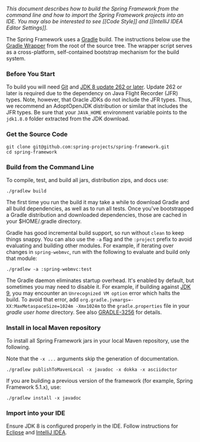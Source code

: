 _This document describes how to build the Spring Framework from the command line
and how to import the Spring Framework projects into an IDE. You may also be
interested to see [[Code Style]] and [[IntelliJ IDEA Editor Settings]]._

The Spring Framework uses a [Gradle](https://gradle.org) build. The instructions below
use the [Gradle Wrapper](https://vimeo.com/34436402) from the root of the source tree.
The wrapper script serves as a cross-platform, self-contained bootstrap mechanism
for the build system.

### Before You Start

To build you will need [Git](https://help.github.com/set-up-git-redirect) and
[JDK 8 update 262 or later](https://adoptopenjdk.net/). Update 262 or later is
required due to the dependency on Java Flight Recorder (JFR) types. Note, however,
that Oracle JDKs do not include the JFR types. Thus, we recommend an AdoptOpenJDK
distribution or similar that includes the JFR types. Be sure that your `JAVA_HOME`
environment variable points to the `jdk1.8.0` folder extracted from the JDK download.

### Get the Source Code

```shell
git clone git@github.com:spring-projects/spring-framework.git
cd spring-framework
```

### Build from the Command Line

To compile, test, and build all jars, distribution zips, and docs use:

```shell
./gradlew build
```

The first time you run the build it may take a while to download Gradle and all build dependencies, as well as to run all tests. Once you've bootstrapped a Gradle distribution and downloaded dependencies, those are cached in your $HOME/.gradle directory.

Gradle has good incremental build support, so run without `clean` to keep things snappy. You can also use the `-a` flag and the `:project` prefix to avoid evaluating and building other modules. For example, if iterating over changes in `spring-webmvc`, run with the following to evaluate and build only that module:

```shell
./gradlew -a :spring-webmvc:test
```

The Gradle daemon eliminates startup overhead. It's enabled by default, but sometimes you may need to disable it. For example, if building against [JDK 9](https://jdk9.java.net/download/), you may encounter an `Unrecognized VM option` error which halts the build. To avoid that error, add `org.gradle.jvmargs=-XX:MaxMetaspaceSize=1024m -Xmx1024m` to the `gradle.properties` file in your _gradle user home_ directory. See also [GRADLE-3256](https://issues.gradle.org/browse/GRADLE-3256) for details.

### Install in local Maven repository

To install all Spring Framework jars in your local Maven repository, use the following.

Note that the `-x ...` arguments skip the generation of documentation.

```shell
./gradlew publishToMavenLocal -x javadoc -x dokka -x asciidoctor
```

If you are building a previous version of the framework (for example, Spring Framework 5.1.x), use:

```shell
./gradlew install -x javadoc
```

### Import into your IDE

Ensure JDK 8 is configured properly in the IDE.
Follow instructions for [Eclipse](https://github.com/spring-projects/spring-framework/blob/master/import-into-eclipse.md) and [IntelliJ IDEA](https://github.com/spring-projects/spring-framework/blob/master/import-into-idea.md).
